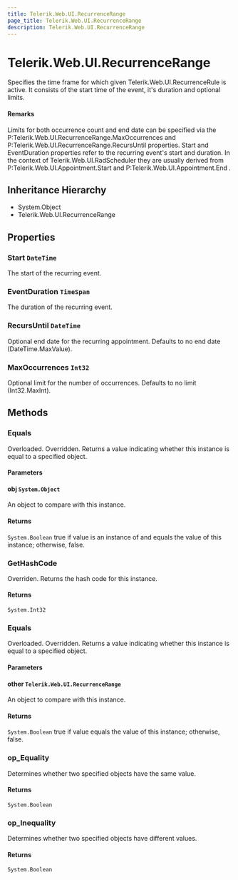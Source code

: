 ```yaml
---
title: Telerik.Web.UI.RecurrenceRange
page_title: Telerik.Web.UI.RecurrenceRange
description: Telerik.Web.UI.RecurrenceRange
---
```


# Telerik.Web.UI.RecurrenceRange

Specifies the time frame for which given Telerik.Web.UI.RecurrenceRule is
                    active. It consists of the start time of the event, it's duration and optional
                    limits.

#### Remarks
Limits for both occurrence count and end date can be specified via the
                    P:Telerik.Web.UI.RecurrenceRange.MaxOccurrences and P:Telerik.Web.UI.RecurrenceRange.RecursUntil properties.
                Start and EventDuration properties refer to the recurring event's start and
                    duration. In the context of Telerik.Web.UI.RadScheduler they are usually
                    derived from P:Telerik.Web.UI.Appointment.Start and P:Telerik.Web.UI.Appointment.End .

## Inheritance Hierarchy

* System.Object
* Telerik.Web.UI.RecurrenceRange

## Properties

###  Start `DateTime`

The start of the recurring event.

###  EventDuration `TimeSpan`

The duration of the recurring event.

###  RecursUntil `DateTime`

Optional end date for the recurring appointment. Defaults to no end date
            (DateTime.MaxValue).

###  MaxOccurrences `Int32`

Optional limit for the number of occurrences. Defaults to no limit
            (Int32.MaxInt).

## Methods

###  Equals

Overloaded. Overridden. Returns a value indicating whether this instance is equal
            to a specified object.

#### Parameters

#### obj `System.Object`

An object to compare with this instance.

#### Returns

`System.Boolean` true if value is an instance of
                 and equals the value of this instance;
                otherwise, false.

###  GetHashCode

Overriden. Returns the hash code for this instance.

#### Returns

`System.Int32` 

###  Equals

Overloaded. Overridden. Returns a value indicating whether this instance is equal
                to a specified  object.

#### Parameters

#### other `Telerik.Web.UI.RecurrenceRange`

An  object to compare with this instance.

#### Returns

`System.Boolean` true if value equals the value of this instance;
            otherwise, false.

###  op_Equality

Determines whether two specified  objects have the
                same value.

#### Returns

`System.Boolean` 

###  op_Inequality

Determines whether two specified  objects have
                different values.

#### Returns

`System.Boolean` 

